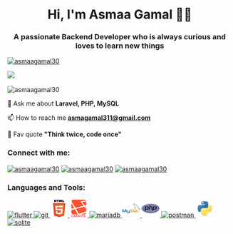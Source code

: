 <h1 align="center">Hi, I'm Asmaa Gamal 👩‍💻</h1>
<h3 align="center">A passionate Backend Developer who is always curious and loves to learn new things </h3>

<p align="left"> <a href="https://twitter.com/asmaagamal30" target="blank"><img src="https://img.shields.io/twitter/follow/asmaagamal30?logo=twitter&style=for-the-badge" alt="asmaagamal30" /></a> </p>

![](https://github-profile-trophy.vercel.app/?username=AsmaaGamal30&theme=nord&no-frame=false&no-bg=true&margin-w=4)

<p align="left"> <img src="https://komarev.com/ghpvc/?username=asmaagamal30&label=Profile%20views&color=0e75b6&style=flat" alt="asmaagamal30" /> </p>


💬 Ask me about **Laravel, PHP, MySQL**

📫 How to reach me **asmagamal311@gmail.com**

💎 Fav quote **"Think twice, code once"**

<h3 align="left">Connect with me:</h3>
<p align="left">
<a href="https://twitter.com/asmaagamal30" target="blank"><img align="center" src="https://raw.githubusercontent.com/rahuldkjain/github-profile-readme-generator/master/src/images/icons/Social/twitter.svg" alt="asmaagamal30" height="30" width="40" /></a>
<a href="https://linkedin.com/in/asmaagamal30" target="blank"><img align="center" src="https://raw.githubusercontent.com/rahuldkjain/github-profile-readme-generator/master/src/images/icons/Social/linked-in-alt.svg" alt="asmaagamal30" height="30" width="40" /></a>
<a href="https://fb.com/asmaagamal30" target="blank"><img align="center" src="https://raw.githubusercontent.com/rahuldkjain/github-profile-readme-generator/master/src/images/icons/Social/facebook.svg" alt="asmaagamal30" height="30" width="40" /></a>
</p>

<h3 align="left">Languages and Tools:</h3>
<p align="left">  <a href="https://flutter.dev" target="_blank" rel="noreferrer"> <img src="https://www.vectorlogo.zone/logos/flutterio/flutterio-icon.svg" alt="flutter" width="40" height="40"/> </a> <a href="https://git-scm.com/" target="_blank" rel="noreferrer"> <img src="https://www.vectorlogo.zone/logos/git-scm/git-scm-icon.svg" alt="git" width="40" height="40"/> </a> <a href="https://www.w3.org/html/" target="_blank" rel="noreferrer"> <img src="https://raw.githubusercontent.com/devicons/devicon/master/icons/html5/html5-original-wordmark.svg" alt="html5" width="40" height="40"/> </a> <a href="https://laravel.com/" target="_blank" rel="noreferrer"> <img src="https://raw.githubusercontent.com/devicons/devicon/master/icons/laravel/laravel-plain-wordmark.svg" alt="laravel" width="40" height="40"/> </a> <a href="https://mariadb.org/" target="_blank" rel="noreferrer"> <img src="https://www.vectorlogo.zone/logos/mariadb/mariadb-icon.svg" alt="mariadb" width="40" height="40"/> </a> <a href="https://www.mysql.com/" target="_blank" rel="noreferrer"> <img src="https://raw.githubusercontent.com/devicons/devicon/master/icons/mysql/mysql-original-wordmark.svg" alt="mysql" width="40" height="40"/> </a> <a href="https://www.php.net" target="_blank" rel="noreferrer"> <img src="https://raw.githubusercontent.com/devicons/devicon/master/icons/php/php-original.svg" alt="php" width="40" height="40"/> </a> <a href="https://postman.com" target="_blank" rel="noreferrer"> <img src="https://www.vectorlogo.zone/logos/getpostman/getpostman-icon.svg" alt="postman" width="40" height="40"/> </a> <a href="https://www.python.org" target="_blank" rel="noreferrer"> <img src="https://raw.githubusercontent.com/devicons/devicon/master/icons/python/python-original.svg" alt="python" width="40" height="40"/> </a> <a href="https://www.sqlite.org/" target="_blank" rel="noreferrer"> <img src="https://www.vectorlogo.zone/logos/sqlite/sqlite-icon.svg" alt="sqlite" width="40" height="40"/> </a> </p>


<!---
AsmaaGamal30/AsmaaGamal30 is a ✨ special ✨ repository because its `README.md` (this file) appears on your GitHub profile.
You can click the Preview link to take a look at your changes.
--->
